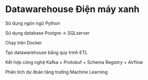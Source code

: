 # Datawarehouse Điện máy xanh
Sử dụng ngôn ngữ Python

Sử dụng database Postgre -> SQLserver

Chạy trên Docker

Tạo datawarehouse bằng quy trình ETL 

Kết hợp công nghệ Kafka + Protobuf + Schema Registry + Airflow

Phân tích dự đoán tăng trưởng Machine Learning
